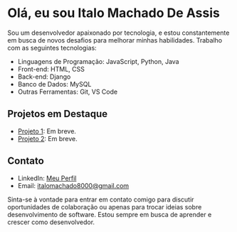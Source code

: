# Olá, eu sou Italo Machado De Assis

<!--/**![Minha Foto](URL
Minha Foto](URL_da_minha_foto  -->

Sou um desenvolvedor apaixonado por tecnologia, e estou constantemente em busca de novos desafios para melhorar minhas habilidades. Trabalho com as seguintes tecnologias:

- Linguagens de Programação: JavaScript, Python, Java
- Front-end: HTML, CSS
- Back-end: Django
- Banco de Dados: MySQL
- Outras Ferramentas: Git, VS Code

## Projetos em Destaque

- [Projeto 1](URL_do_Projeto1): Em breve.
- [Projeto 2](URL_do_Projeto2): Em breve.

## Contato

- LinkedIn: [Meu Perfil](https://www.linkedin.com/in/theboyitalo/)
- Email: italomachado8000@gmail.com

Sinta-se à vontade para entrar em contato comigo para discutir oportunidades de colaboração ou apenas para trocar ideias sobre desenvolvimento de software. Estou sempre em busca de aprender e crescer como desenvolvedor.

